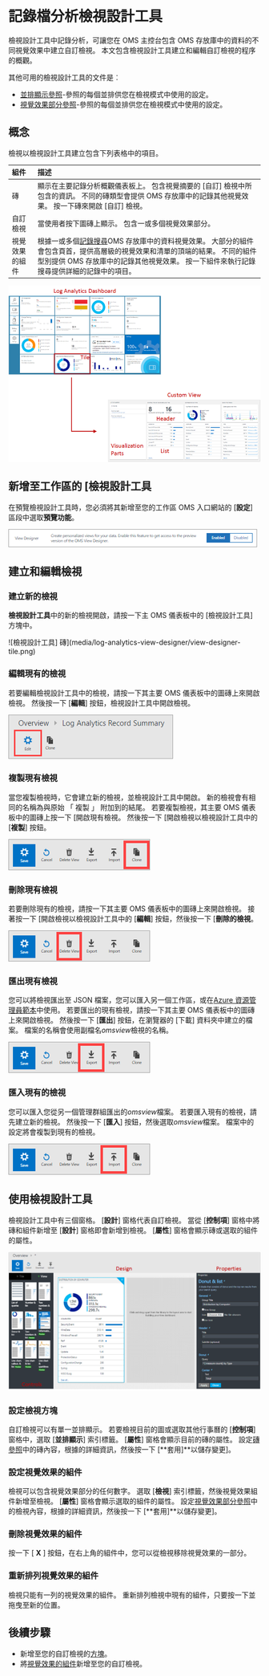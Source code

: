 <properties
    pageTitle="登入分析檢視設計工具 |Microsoft Azure"
    description="檢視設計工具中記錄分析，可讓您在 OMS 主控台包含 OMS 存放庫中的資料的不同視覺效果中建立自訂檢視。 本文包含檢視設計工具建立和編輯自訂檢視的程序的概觀。"
    services="log-analytics"
    documentationCenter=""
    authors="bwren"
    manager="jwhit"
    editor=""/>

<tags
    ms.service="log-analytics"
    ms.workload="na"
    ms.tgt_pltfrm="na"
    ms.devlang="na"
    ms.topic="article"
    ms.date="09/27/2016"
    ms.author="bwren"/>

# <a name="log-analytics-view-designer"></a>記錄檔分析檢視設計工具
檢視設計工具中記錄分析，可讓您在 OMS 主控台包含 OMS 存放庫中的資料的不同視覺效果中建立自訂檢視。 本文包含檢視設計工具建立和編輯自訂檢視的程序的概觀。

其他可用的檢視設計工具的文件是︰

- [並排顯示參照](log-analytics-view-designer-tiles.md)-參照的每個並排供您在檢視模式中使用的設定。 
- [視覺效果部分參照](log-analytics-view-designer-parts.md)-參照的每個並排供您在檢視模式中使用的設定。 


## <a name="concepts"></a>概念
檢視以檢視設計工具建立包含下列表格中的項目。

| 組件 | 描述 |
|:--|:--|
| 磚 | 顯示在主要記錄分析概觀儀表板上。  包含視覺摘要的 [自訂] 檢視中所包含的資訊。  不同的磚類型會提供 OMS 存放庫中的記錄其他視覺效果。  按一下磚來開啟 [自訂] 檢視。 |
| 自訂檢視 | 當使用者按下圖磚上顯示。  包含一或多個視覺效果部分。 |
| 視覺效果的組件 | 根據一或多個[記錄搜尋](log-analytics-log-searches.md)OMS 存放庫中的資料視覺效果。  大部分的組件會包含頁首，提供高層級的視覺效果和清單的頂端的結果。  不同的組件型別提供 OMS 存放庫中的記錄其他視覺效果。  按一下組件來執行記錄搜尋提供詳細的記錄中的項目。 |

![檢視設計工具的概觀](media/log-analytics-view-designer/overview.png)

## <a name="add-view-designer-to-your-workspace"></a>新增至工作區的 [檢視設計工具
在預覽檢視設計工具時，您必須將其新增至您的工作區 OMS 入口網站的 [**設定**] 區段中選取**預覽功能**。

![啟用預覽](media/log-analytics-view-designer/preview.png)

## <a name="creating-and-editing-views"></a>建立和編輯檢視

### <a name="create-a-new-view"></a>建立新的檢視
**檢視設計工具**中的新的檢視開啟，請按一下主 OMS 儀表板中的 [檢視設計工具] 方塊中。

![檢視設計工具] 磚](media/log-analytics-view-designer/view-designer-tile.png)

### <a name="edit-an-existing-view"></a>編輯現有的檢視
若要編輯檢視設計工具中的檢視，請按一下其主要 OMS 儀表板中的圖磚上來開啟檢視。  然後按一下 [**編輯**] 按鈕，檢視設計工具中開啟檢視。

![編輯檢視](media/log-analytics-view-designer/menu-edit.png)

### <a name="clone-an-existing-view"></a>複製現有檢視
當您複製檢視時，它會建立新的檢視，並檢視設計工具中開啟。  新的檢視會有相同的名稱為與原始 「 複製 」 附加到的結尾。  若要複製檢視，其主要 OMS 儀表板中的圖磚上按一下 [開啟現有檢視。  然後按一下 [開啟檢視以檢視設計工具中的 [**複製**] 按鈕。

![複製檢視](media/log-analytics-view-designer/edit-menu-clone.png)

### <a name="delete-an-existing-view"></a>刪除現有檢視
若要刪除現有的檢視，請按一下其主要 OMS 儀表板中的圖磚上來開啟檢視。  接著按一下 [開啟檢視以檢視設計工具中的 [**編輯**] 按鈕，然後按一下 [**刪除的檢視**。

![刪除檢視](media/log-analytics-view-designer/edit-menu-delete.png)

### <a name="export-an-existing-view"></a>匯出現有檢視
您可以將檢視匯出至 JSON 檔案，您可以匯入另一個工作區，或在[Azure 資源管理員範本](../resource-group-authoring-templates.md)中使用。  若要匯出的現有檢視，請按一下其主要 OMS 儀表板中的圖磚上來開啟檢視。  然後按一下 [**匯出**] 按鈕，在瀏覽器的 [下載] 資料夾中建立的檔案。  檔案的名稱會使用副檔名*omsview*檢視的名稱。

![將檢視匯出](media/log-analytics-view-designer/edit-menu-export.png)

### <a name="import-an-existing-view"></a>匯入現有的檢視
您可以匯入您從另一個管理群組匯出的*omsview*檔案。  若要匯入現有的檢視，請先建立新的檢視。  然後按一下 [**匯入**] 按鈕，然後選取*omsview*檔案。  檔案中的設定將會複製到現有的檢視。

![將檢視匯出](media/log-analytics-view-designer/edit-menu-import.png)

## <a name="working-with-view-designer"></a>使用檢視設計工具
檢視設計工具中有三個窗格。  [**設計**] 窗格代表自訂檢視。  當從 [**控制項**] 窗格中將磚和組件新增至 [**設計**] 窗格即會新增到檢視。  [**屬性**] 窗格會顯示磚或選取的組件的屬性。

![檢視設計工具](media/log-analytics-view-designer/view-designer-screenshot.png)

### <a name="configure-view-tile"></a>設定檢視方塊
自訂檢視可以有單一並排顯示。  若要檢視目前的圖或選取其他行事曆的 [**控制項**] 窗格中，選取 [**並排顯示**] 索引標籤。  [**屬性**] 窗格會顯示目前的磚的屬性。  設定[磚參照](log-analytics-view-designer-tiles.md)中的磚內容，根據的詳細資訊，然後按一下 [**套用]**以儲存變更]。

### <a name="configure-visualization-parts"></a>設定視覺效果的組件
檢視可以包含視覺效果部分的任何數字。  選取 [**檢視**] 索引標籤，然後視覺效果組件新增至檢視。  [**屬性**] 窗格會顯示選取的組件的屬性。  設定[視覺效果部分參照](log-analytics-view-designer-parts.md)中的檢視內容，根據的詳細資訊，然後按一下 [**套用]**以儲存變更]。

### <a name="delete-a-visualization-part"></a>刪除視覺效果的組件
按一下 [ **X** ] 按鈕，在右上角的組件中，您可以從檢視移除視覺效果的一部分。

### <a name="rearrange-visualization-parts"></a>重新排列視覺效果的組件
檢視只能有一列的視覺效果的組件。  重新排列檢視中現有的組件，只要按一下並拖曳至新的位置。


## <a name="next-steps"></a>後續步驟

- 新增至您的自訂檢視的[方塊](log-analytics-view-designer-tiles.md)。
- 將[視覺效果的組件](log-analytics-view-designer-parts.md)新增至您的自訂檢視。
